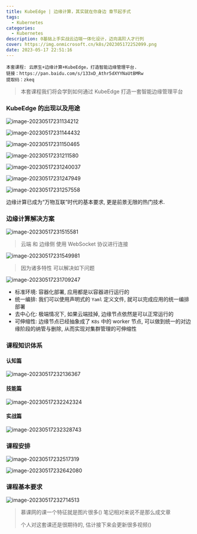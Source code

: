 ```yaml
---
title: KubeEdge | 边缘计算，其实就在你身边 章节起手式
tags:
  - Kubernetes
categories:
  - Kubernetes
description: 0基础上手实战云边端一体化设计，迈向高阶人才行列
cover: https://img.onmicrosoft.cn/k8s/202305172252099.png
date: 2023-05-17 22:51:16
---
```


```
本套课程: 云原生+边缘计算+KubeEdge，打造智能边缘管理平台.
链接：https://pan.baidu.com/s/133xD_Athr5dXYYNaUtBMRw
提取码：zkeq 
```

> 本套课程我们将会学到如何通过 KubeEdge 打造一套智能边缘管理平台

### KubeEdge 的出现以及用途

![image-20230517231134212](https://img.onmicrosoft.cn/ke/202305172311291.png)

![image-20230517231144432](https://img.onmicrosoft.cn/ke/202305172311453.png)

![image-20230517231150465](https://img.onmicrosoft.cn/ke/202305172311483.png)

![image-20230517231211580](https://img.onmicrosoft.cn/ke/202305172312602.png)

![image-20230517231240037](https://img.onmicrosoft.cn/ke/202305172312071.png)

![image-20230517231247949](https://img.onmicrosoft.cn/ke/202305172312969.png)

![image-20230517231257558](https://img.onmicrosoft.cn/ke/202305172312584.png)

边缘计算已成为“万物互联”时代的基本要求, 更是前景无限的热门技术.

### 边缘计算解决方案

![image-20230517231515581](https://img.onmicrosoft.cn/ke/202305172315624.png)

> 云端 和 边缘侧 使用 WebSocket 协议进行连接

![image-20230517231549981](https://img.onmicrosoft.cn/ke/202305172315047.png)

> 因为诸多特性 可以解决如下问题

![image-20230517231709247](https://img.onmicrosoft.cn/ke/202305172317276.png)

- 标准环境: 容器化部署, 应用都是以容器进行运行的
- 统一编排: 我们可以使用声明式的 `Yaml` 定义文件, 就可以完成应用的统一编排部署
- 去中心化: 极端情况下, 如果云端挂掉, 边缘节点依然是可以正常运行的
- 可伸缩性: 边缘节点已经抽象成了 `K8s` 中的 worker 节点, 可以做到统一的对边缘阶段的纳管与删除, 从而实现对集群管理的可伸缩性

### 课程知识体系

#### 认知篇

![image-20230517232136367](https://img.onmicrosoft.cn/ke/202305172321411.png)

#### 技能篇

![image-20230517232242324](https://img.onmicrosoft.cn/ke/202305172322360.png)

#### 实战篇

![image-20230517232328743](https://img.onmicrosoft.cn/ke/202305172323811.png)

### 课程安排

![image-20230517232517319](https://img.onmicrosoft.cn/ke/202305172325372.png)

![image-20230517232642080](https://img.onmicrosoft.cn/ke/202305172326116.png)

### 课程基本要求

![image-20230517232714513](https://img.onmicrosoft.cn/ke/202305172327549.png)

> 慕课网的课一个特征就是图片很多() 笔记相对来说不是那么成文章
>
> 个人对这套课还是很期待的, 估计接下来会更新很多视频()